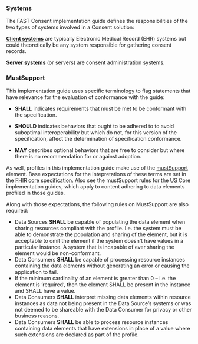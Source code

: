 ### Systems
The FAST Consent implementation guide defines the responsibilities of the two types of systems involved in a Consent solution:

[**Client systems**](CapabilityStatement-ConsentClientCapabilities.html) are typically Electronic Medical Record (EHR) systems but could theoretically be any system responsible for gathering consent records. 

[**Server systems**](CapabilityStatement-ConsentAdministrativeServerCapabilities.html) (or servers) are consent administration systems.

### MustSupport
This implementation guide uses specific terminology to flag statements that have relevance for the evaluation of conformance with the guide:

* **SHALL** indicates requirements that must be met to be conformant with the specification.

* **SHOULD** indicates behaviors that ought to be adhered to to avoid suboptimal interoperability but which do not, for this version of the specification, affect the determination of specification conformance.

* **MAY** describes optional behaviors that are free to consider but where there is no recommendation for or against adoption.

As well, profiles in this implementation guide make use of the [mustSupport]({{site.data.fhir.path}}profiling.html#mustsupport) element.  Base expectations for the intepretations of these terms are set in the [FHIR core specification]({{site.data.fhir.path}}conformance-rules.html#conflang).  Also see the mustSupport rules for the [US Core]({{site.data.fhir.ver.uscore}}/must-support.html) implementation guides, which apply to content adhering to data elements profiled in those guides.

Along with those expectations, the following rules on MustSupport are also required:

* Data Sources **SHALL** be capable of populating the data element when sharing resources compliant with the profile. I.e. the system must be able to demonstrate the population and sharing of the element, but it is acceptable to omit the element if the system doesn't have values in a particular instance. A system that is incapable of ever sharing the element would be non-conformant.
* Data Consumers **SHALL** be capable of processing resource instances containing the data elements without generating an error or causing the application to fail.
* If the minimum cardinality of an element is greater than 0 – i.e. the element is ‘required’, then the element SHALL be present in the instance and SHALL have a value.
* Data Consumers **SHALL** interpret missing data elements within resource instances as data not being present in the Data Source’s systems or was not deemed to be shareable with the Data Consumer for privacy or other business reasons.
* Data Consumers **SHALL** be able to process resource instances containing data elements that have extensions in place of a value where such extensions are declared as part of the profile.